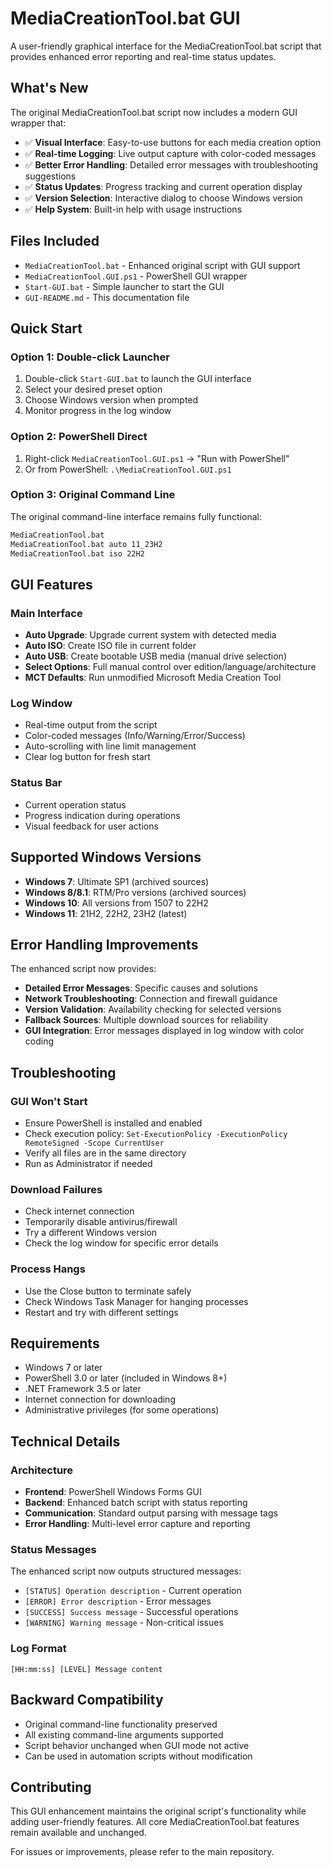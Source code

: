 # MediaCreationTool.bat GUI

A user-friendly graphical interface for the MediaCreationTool.bat script that provides enhanced error reporting and real-time status updates.

## What's New

The original MediaCreationTool.bat script now includes a modern GUI wrapper that:

- ✅ **Visual Interface**: Easy-to-use buttons for each media creation option
- ✅ **Real-time Logging**: Live output capture with color-coded messages
- ✅ **Better Error Handling**: Detailed error messages with troubleshooting suggestions
- ✅ **Status Updates**: Progress tracking and current operation display
- ✅ **Version Selection**: Interactive dialog to choose Windows version
- ✅ **Help System**: Built-in help with usage instructions

## Files Included

- `MediaCreationTool.bat` - Enhanced original script with GUI support
- `MediaCreationTool.GUI.ps1` - PowerShell GUI wrapper
- `Start-GUI.bat` - Simple launcher to start the GUI
- `GUI-README.md` - This documentation file

## Quick Start

### Option 1: Double-click Launcher
1. Double-click `Start-GUI.bat` to launch the GUI interface
2. Select your desired preset option
3. Choose Windows version when prompted
4. Monitor progress in the log window

### Option 2: PowerShell Direct
1. Right-click `MediaCreationTool.GUI.ps1` → "Run with PowerShell"
2. Or from PowerShell: `.\MediaCreationTool.GUI.ps1`

### Option 3: Original Command Line
The original command-line interface remains fully functional:
```cmd
MediaCreationTool.bat
MediaCreationTool.bat auto 11_23H2
MediaCreationTool.bat iso 22H2
```

## GUI Features

### Main Interface
- **Auto Upgrade**: Upgrade current system with detected media
- **Auto ISO**: Create ISO file in current folder
- **Auto USB**: Create bootable USB media (manual drive selection)
- **Select Options**: Full manual control over edition/language/architecture
- **MCT Defaults**: Run unmodified Microsoft Media Creation Tool

### Log Window
- Real-time output from the script
- Color-coded messages (Info/Warning/Error/Success)
- Auto-scrolling with line limit management
- Clear log button for fresh start

### Status Bar
- Current operation status
- Progress indication during operations
- Visual feedback for user actions

## Supported Windows Versions

- **Windows 7**: Ultimate SP1 (archived sources)
- **Windows 8/8.1**: RTM/Pro versions (archived sources)
- **Windows 10**: All versions from 1507 to 22H2
- **Windows 11**: 21H2, 22H2, 23H2 (latest)

## Error Handling Improvements

The enhanced script now provides:

- **Detailed Error Messages**: Specific causes and solutions
- **Network Troubleshooting**: Connection and firewall guidance
- **Version Validation**: Availability checking for selected versions
- **Fallback Sources**: Multiple download sources for reliability
- **GUI Integration**: Error messages displayed in log window with color coding

## Troubleshooting

### GUI Won't Start
- Ensure PowerShell is installed and enabled
- Check execution policy: `Set-ExecutionPolicy -ExecutionPolicy RemoteSigned -Scope CurrentUser`
- Verify all files are in the same directory
- Run as Administrator if needed

### Download Failures
- Check internet connection
- Temporarily disable antivirus/firewall
- Try a different Windows version
- Check the log window for specific error details

### Process Hangs
- Use the Close button to terminate safely
- Check Windows Task Manager for hanging processes
- Restart and try with different settings

## Requirements

- Windows 7 or later
- PowerShell 3.0 or later (included in Windows 8+)
- .NET Framework 3.5 or later
- Internet connection for downloading
- Administrative privileges (for some operations)

## Technical Details

### Architecture
- **Frontend**: PowerShell Windows Forms GUI
- **Backend**: Enhanced batch script with status reporting
- **Communication**: Standard output parsing with message tags
- **Error Handling**: Multi-level error capture and reporting

### Status Messages
The enhanced script now outputs structured messages:
- `[STATUS] Operation description` - Current operation
- `[ERROR] Error description` - Error messages
- `[SUCCESS] Success message` - Successful operations
- `[WARNING] Warning message` - Non-critical issues

### Log Format
```
[HH:mm:ss] [LEVEL] Message content
```

## Backward Compatibility

- Original command-line functionality preserved
- All existing command-line arguments supported
- Script behavior unchanged when GUI mode not active
- Can be used in automation scripts without modification

## Contributing

This GUI enhancement maintains the original script's functionality while adding user-friendly features. All core MediaCreationTool.bat features remain available and unchanged.

For issues or improvements, please refer to the main repository.